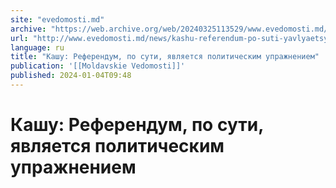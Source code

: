 ```yaml
---
site: "evedomosti.md"
archive: "https://web.archive.org/web/20240325113529/www.evedomosti.md/news/kashu-referendum-po-suti-yavlyaetsya-politicheskim-uprazhnen"
url: "http://www.evedomosti.md/news/kashu-referendum-po-suti-yavlyaetsya-politicheskim-uprazhnen"
language: ru
title: "Кашу: Референдум, по сути, является политическим упражнением"
publication: '[[Moldavskie Vedomosti]]'
published: 2024-01-04T09:48
---
```


# Кашу: Референдум, по сути, является политическим упражнением

